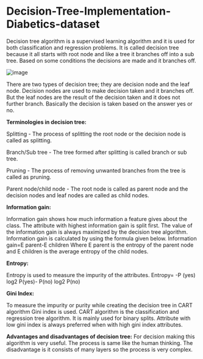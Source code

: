 # Decision-Tree-Implementation-Diabetics-dataset
Decision tree algorithm is a supervised learning algorithm and it is used for both classification and regression problems. It is called decision tree because it all starts with root node and like a tree it branches off into a sub tree. Based on some conditions the decisions are made and it branches off.

![image](https://github.com/GladysKiruba/Decision-Tree-Implementation-Diabetics-dataset/assets/121846055/c85f6fd3-b7d0-4871-b03a-8a7f4513298b)

There are two types of decision tree; they are decision node and the leaf node. Decision nodes are used to make decision taken and it branches off. But the leaf nodes are the result of the decision taken and it does not further branch. Basically the decision is taken based on the answer yes or no. 

**Terminologies in decision tree:**

Splitting - The process of splitting the root node or the decision node is called as splitting.

Branch/Sub tree - The tree formed after splitting is called branch or sub tree. 

Pruning - The process of removing unwanted branches from the tree is called as pruning. 

Parent node/child node - The root node is called as parent node and the decision nodes and leaf nodes are called as child nodes.

**Information gain:**

Information gain shows how much information a feature gives about the class. The attribute with highest information gain is split first. The value of the information gain is always maximized by the decision tree algorithm.
Information gain is calculated by using the formula given below.
Information gain=E parent-E children
Where E parent is the entropy of the parent node and E children is the average entropy of the child nodes.

**Entropy:**

Entropy is used to measure the impurity of the attributes.
Entropy= -P (yes) log2 P(yes)- P(no) log2 P(no)

**Gini Index:**

To measure the impurity or purity while creating the decision tree in CART algorithm Gini index is used. CART algorithm is the classification and regression tree algorithm. It is mainly used for binary splits. Attribute with low gini index is always preferred when with high gini index attributes.

**Advantages and disadvantages of decision tree:**
For decision making this algorithm is very useful. The process is same like the human thinking. The disadvantage is it consists of many layers so the process is very complex.
